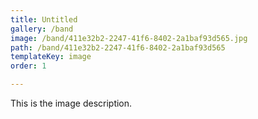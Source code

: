 ```yaml
---
title: Untitled
gallery: /band
image: /band/411e32b2-2247-41f6-8402-2a1baf93d565.jpg
path: /band/411e32b2-2247-41f6-8402-2a1baf93d565
templateKey: image
order: 1

---
```


This is the image description.
